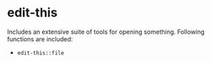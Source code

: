 # edit-this

Includes an extensive suite of tools for opening something. Following functions
are included:

- `edit-this::file`
